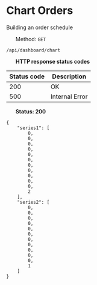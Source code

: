 Chart Orders
===================

Building an order schedule

<img style="height: 13px;" src="https://github.githubassets.com/images/icons/emoji/unicode/1f536.png"/> &nbsp;
Method: <code>GET</code>

```
/api/dashboard/chart
```

<img style="height: 13px;" src="https://github.githubassets.com/images/icons/emoji/unicode/26ab.png"/> &nbsp;
<b>HTTP response status codes</b>

| Status code | Description    |
|-------------|----------------|
| 200         | OK             |
| 500         | Internal Error |

<img style="height: 13px;" src="https://github.githubassets.com/images/icons/emoji/unicode/1f197.png"/> &nbsp;
<b>Status: 200</b>

```
{
    "series1": [
        0,
        0,
        0,
        0,
        0,
        0,
        0,
        0,
        0,
        0,
        0,
        2
    ],
    "series2": [
        0,
        0,
        0,
        0,
        0,
        0,
        0,
        0,
        0,
        0,
        0,
        1
    ]
}
```